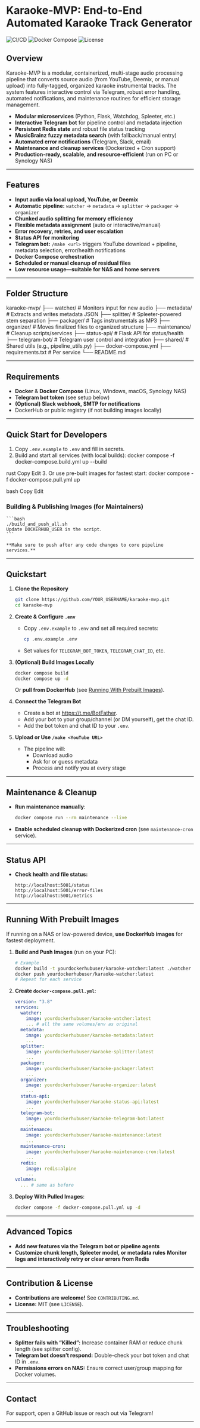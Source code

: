# Karaoke-MVP: End-to-End Automated Karaoke Track Generator

![CI/CD](https://img.shields.io/badge/build-passing-brightgreen)
![Docker Compose](https://img.shields.io/badge/docker-compose-blue)
![License](https://img.shields.io/badge/license-MIT-blue.svg)

## Overview

Karaoke-MVP is a modular, containerized, multi-stage audio processing pipeline that converts source audio (from YouTube, Deemix, or manual upload) into fully-tagged, organized karaoke instrumental tracks. The system features interactive control via Telegram, robust error handling, automated notifications, and maintenance routines for efficient storage management.

- **Modular microservices** (Python, Flask, Watchdog, Spleeter, etc.)
- **Interactive Telegram bot** for pipeline control and metadata injection
- **Persistent Redis state** and robust file status tracking
- **MusicBrainz fuzzy metadata search** (with fallback/manual entry)
- **Automated error notifications** (Telegram, Slack, email)
- **Maintenance and cleanup services** (Dockerized + Cron support)
- **Production-ready, scalable, and resource-efficient** (run on PC or Synology NAS)

---

## Features

- **Input audio via local upload, YouTube, or Deemix**
- **Automatic pipeline:** `watcher` → `metadata` → `splitter` → `packager` → `organizer`
- **Chunked audio splitting for memory efficiency**
- **Flexible metadata assignment** (auto or interactive/manual)
- **Error recovery, retries, and user escalation**
- **Status API for monitoring**
- **Telegram bot:** `/make <url>` triggers YouTube download + pipeline, metadata selection, error/health notifications
- **Docker Compose orchestration**
- **Scheduled or manual cleanup of residual files**
- **Low resource usage—suitable for NAS and home servers**

---

## Folder Structure

karaoke-mvp/
├── watcher/ # Monitors input for new audio
├── metadata/ # Extracts and writes metadata JSON
├── splitter/ # Spleeter-powered stem separation
├── packager/ # Tags instrumentals as MP3
├── organizer/ # Moves finalized files to organized structure
├── maintenance/ # Cleanup scripts/services
├── status-api/ # Flask API for status/health
├── telegram-bot/ # Telegram user control and integration
├── shared/ # Shared utils (e.g., pipeline_utils.py)
├── docker-compose.yml
├── requirements.txt # Per service
└── README.md


---

## Requirements

- **Docker** & **Docker Compose** (Linux, Windows, macOS, Synology NAS)
- **Telegram bot token** (see setup below)
- **(Optional) Slack webhook, SMTP for notifications**
- DockerHub or public registry (if not building images locally)

---

## Quick Start for Developers

1. Copy `.env.example` to `.env` and fill in secrets.
2. Build and start all services (with local builds):
docker compose -f docker-compose.build.yml up --build

rust
Copy
Edit
3. Or use pre-built images for fastest start:
docker compose -f docker-compose.pull.yml up

bash
Copy
Edit

### Building & Publishing Images (for Maintainers)

    ```bash
    ./build_and_push_all.sh
    Update DOCKERHUB_USER in the script.
    ```
    
    **Make sure to push after any code changes to core pipeline services.**

---

## Quickstart

1. **Clone the Repository**

    ```sh
    git clone https://github.com/YOUR_USERNAME/karaoke-mvp.git
    cd karaoke-mvp
    ```

2. **Create & Configure `.env`**

    - Copy `.env.example` to `.env` and set all required secrets:
      ```sh
      cp .env.example .env
      ```

    - Set values for `TELEGRAM_BOT_TOKEN`, `TELEGRAM_CHAT_ID`, etc.

3. **(Optional) Build Images Locally**

    ```sh
    docker compose build
    docker compose up -d
    ```

    Or **pull from DockerHub** (see [Running With Prebuilt Images](#running-with-prebuilt-images)).

4. **Connect the Telegram Bot**

    - Create a bot at https://t.me/BotFather.
    - Add your bot to your group/channel (or DM yourself), get the chat ID.
    - Add the bot token and chat ID to your `.env`.

5. **Upload or Use `/make <YouTube URL>`**

    - The pipeline will:
        - Download audio
        - Ask for or guess metadata
        - Process and notify you at every stage

---

## Maintenance & Cleanup

- **Run maintenance manually**:
    ```sh
    docker compose run --rm maintenance --live
    ```
- **Enable scheduled cleanup with Dockerized cron** (see `maintenance-cron` service).

---

## Status API

- **Check health and file status:**
    ```
    http://localhost:5001/status
    http://localhost:5001/error-files
    http://localhost:5001/metrics
    ```

---

## Running With Prebuilt Images

If running on a NAS or low-powered device, **use DockerHub images** for fastest deployment.

1. **Build and Push Images** (run on your PC):

    ```sh
    # Example
    docker build -t yourdockerhubuser/karaoke-watcher:latest ./watcher
    docker push yourdockerhubuser/karaoke-watcher:latest
    # Repeat for each service
    ```

2. **Create `docker-compose.pull.yml`**:

    ```yaml
    version: "3.8"
    services:
      watcher:
        image: yourdockerhubuser/karaoke-watcher:latest
        ... # all the same volumes/env as original
      metadata:
        image: yourdockerhubuser/karaoke-metadata:latest
        ...
      splitter:
        image: yourdockerhubuser/karaoke-splitter:latest
        ...
      packager:
        image: yourdockerhubuser/karaoke-packager:latest
        ...
      organizer:
        image: yourdockerhubuser/karaoke-organizer:latest
        ...
      status-api:
        image: yourdockerhubuser/karaoke-status-api:latest
        ...
      telegram-bot:
        image: yourdockerhubuser/karaoke-telegram-bot:latest
        ...
      maintenance:
        image: yourdockerhubuser/karaoke-maintenance:latest
        ...
      maintenance-cron:
        image: yourdockerhubuser/karaoke-maintenance-cron:latest
        ...
      redis:
        image: redis:alpine
        ...
    volumes:
      ... # same as before
    ```

3. **Deploy With Pulled Images**:

    ```sh
    docker compose -f docker-compose.pull.yml up -d
    ```

---

## Advanced Topics

- **Add new features via the Telegram bot or pipeline agents**
- **Customize chunk length, Spleeter model, or metadata rules**
 **Monitor logs and interactively retry or clear errors from Redis**

---

## Contribution & License

- **Contributions are welcome!** See `CONTRIBUTING.md`.
- **License:** MIT (see `LICENSE`).

---

## Troubleshooting

- **Splitter fails with “Killed”:**
  Increase container RAM or reduce chunk length (see splitter config).
- **Telegram bot doesn’t respond:**
  Double-check your bot token and chat ID in `.env`.
- **Permissions errors on NAS:**
  Ensure correct user/group mapping for Docker volumes.

---

## Contact

For support, open a GitHub issue or reach out via Telegram!

---
